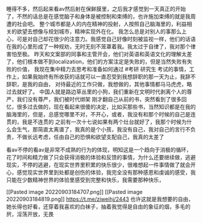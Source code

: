 睡得不多，然后起来看av然后射在保鲜膜里，之后我才感觉到一天真正的开始了，不然的话总是在感觉脑子和身体是被控制和束缚的，也许施加束缚的就是我周遭的社会吧。
整个城市都是人的内在精神的投射，人按照自己脑海里的，利益相关的欲望去想像与规划城市，精神实现外在化。
我怎么总是对别人的事那么上心，可是对自己却花很少的注意力。我感觉自己好像时刻被监视一样，他们的话语在我的心里形成了一种规劝，无时无刻不笼罩着我。我太过于自律了，我对那个律害怕至极。
昨天和文案部的同事和主管开会，他们对英语和英语文化的理解太差了，他们根本做不到localization，他们的方案注定是失败的，但是当然失败有失败的价值，
我现在集中精力去思考和准备如何通过 #考研 研究生 考试的事情，工作上，如果我始终有所收获的话就可以一直忍受到我想辞职的那一天为止，我辞不辞职，是我的自由， 对待最近的工作只做，我想做的，其他事情都马马虎虎，略过去就好了。
中国人就是路边草丛里的小狗，我们重新在文明时代剥离个人的尊严，我们没有尊严，我们被时代绑架
刚才翻自己从前的书，突然看到了很多回忆，很多过去做的，现在看起来很傻的决定，比如买那些书，当然知识都是在我的脑海里的，但是，总感觉哪里不对，不开心，或者，我没有和那个时候的自己是连贯的，我是不连贯的
之前有一次十七说如果有两个灶台就好了，我那个时候为什么会生气，那简直太离谱了，我真的是个小孩，我没有自己，我对自己的言行不负责，不做长远考虑，任由自己的恐惧和欲望支配自己，我真的太差了

看av不停的看av是非常不成熟的行为的体现，明知这是一个趋向于消极的循环，花了时间和精力做了只会获得消极的体验和反馈的事情，为什么还要继续做，逃避现实，不停的逃避，在现实世界里积累的快乐很少，很难想起一件事情做了就会开心，感觉现实世界里到处都是创伤的体验，我完全没有那种感恩和虔诚的感受，我只能在少数精神世界的体验里感受到完整和快乐，我需要那种快乐，

[[Pasted image 20220903184707.png]]
[[Pasted image 20220903184819.png]]
https://t.me/ziweihj/2443
也许这就是我想要的自由，她长得也好看，还穿着我喜欢的白袜子，抽着我觉得是自由的象征的烟，多毛的屄，淫荡开放，无畏